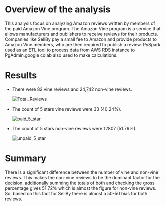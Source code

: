 # Overview of the analysis

  This analysis focus on analyzing Amazon reviews written by members of the paid Amazon Vine program.
  The Amazon Vine program is a service that allows manufacturers and publishers to receive reviews for their products. 
  Companies like SellBy pay a small fee to Amazon and provide products to Amazon Vine members, who are then required to publish a review. 
  PySpark used as an ETL tool to process data from AWS RDS instance to PgAdmin.google colab also used to make calculations.

# Results

  * There were 82 vine reviews and 24,742 non-vine reviews. 
  
    ![Total_Reviews](https://user-images.githubusercontent.com/86446609/137591631-fb1228b9-a343-437c-bedf-9da8e1ccaca7.JPG)
    
  * The count of 5 stars vine reviews were 33 (40.24%).
  
    ![paid_5_star](https://user-images.githubusercontent.com/86446609/137591649-49940ee0-a5ae-431b-8d31-26059a1048a8.JPG)
    
  * The count of 5 stars non-vine reviews were 12807 (51.76%). 
  
    ![unpaid_5_star](https://user-images.githubusercontent.com/86446609/137591667-1ea198f9-58a6-4e95-bf21-20683d2b0201.JPG)

# Summary
  
  There is a significant difference between the number of vine and non-vine reviews. This makes the non-vine reviews to be the dominant factor for the
  decision. additionally summing the totals of both and checking the gross percentage gives 51.72% which is almost the figure for non-vine reviews.
  So, based on this fact for SellBy there is almost a 50-50 bias for both reviews. 
